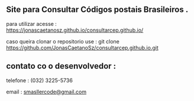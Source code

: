 
## Site para Consultar Códigos postais Brasileiros .


para utilizar acesse :  https://jonascaetanosz.github.io/consultarcep.github.io/

caso queira clonar o repositorio use :  git clone https://github.com/JonasCaetanoSz/consultarcep.github.io.git


## contato co o desenvolvedor :

telefone : (032) 3225-5736

email : smasllercode@gmail.com
